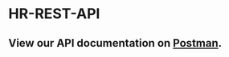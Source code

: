 # HR-REST-API
## View our API documentation on [Postman](https://documenter.getpostman.com/view/33815865/2sA3BgBvx9).
